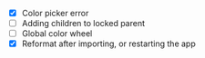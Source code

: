 - [x] Color picker error
- [ ] Adding children to locked parent
- [ ] Global color wheel
- [x] Reformat after importing, or restarting the app

